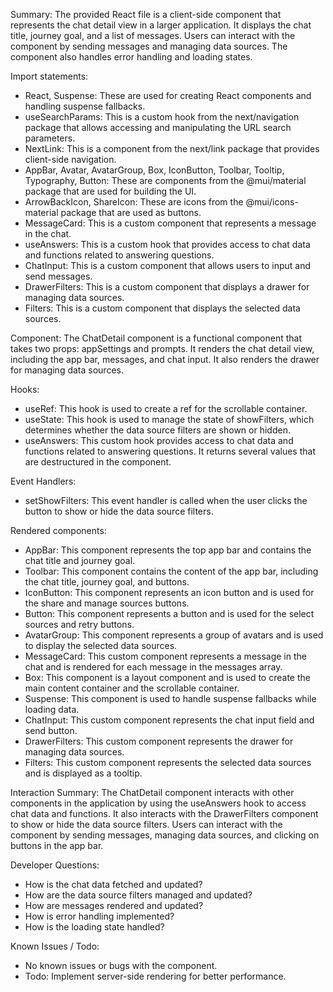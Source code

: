 Summary:
The provided React file is a client-side component that represents the chat detail view in a larger application. It displays the chat title, journey goal, and a list of messages. Users can interact with the component by sending messages and managing data sources. The component also handles error handling and loading states.

Import statements:
- React, Suspense: These are used for creating React components and handling suspense fallbacks.
- useSearchParams: This is a custom hook from the next/navigation package that allows accessing and manipulating the URL search parameters.
- NextLink: This is a component from the next/link package that provides client-side navigation.
- AppBar, Avatar, AvatarGroup, Box, IconButton, Toolbar, Tooltip, Typography, Button: These are components from the @mui/material package that are used for building the UI.
- ArrowBackIcon, ShareIcon: These are icons from the @mui/icons-material package that are used as buttons.
- MessageCard: This is a custom component that represents a message in the chat.
- useAnswers: This is a custom hook that provides access to chat data and functions related to answering questions.
- ChatInput: This is a custom component that allows users to input and send messages.
- DrawerFilters: This is a custom component that displays a drawer for managing data sources.
- Filters: This is a custom component that displays the selected data sources.

Component:
The ChatDetail component is a functional component that takes two props: appSettings and prompts. It renders the chat detail view, including the app bar, messages, and chat input. It also renders the drawer for managing data sources.

Hooks:
- useRef: This hook is used to create a ref for the scrollable container.
- useState: This hook is used to manage the state of showFilters, which determines whether the data source filters are shown or hidden.
- useAnswers: This custom hook provides access to chat data and functions related to answering questions. It returns several values that are destructured in the component.

Event Handlers:
- setShowFilters: This event handler is called when the user clicks the button to show or hide the data source filters.

Rendered components:
- AppBar: This component represents the top app bar and contains the chat title and journey goal.
- Toolbar: This component contains the content of the app bar, including the chat title, journey goal, and buttons.
- IconButton: This component represents an icon button and is used for the share and manage sources buttons.
- Button: This component represents a button and is used for the select sources and retry buttons.
- AvatarGroup: This component represents a group of avatars and is used to display the selected data sources.
- MessageCard: This custom component represents a message in the chat and is rendered for each message in the messages array.
- Box: This component is a layout component and is used to create the main content container and the scrollable container.
- Suspense: This component is used to handle suspense fallbacks while loading data.
- ChatInput: This custom component represents the chat input field and send button.
- DrawerFilters: This custom component represents the drawer for managing data sources.
- Filters: This custom component represents the selected data sources and is displayed as a tooltip.

Interaction Summary:
The ChatDetail component interacts with other components in the application by using the useAnswers hook to access chat data and functions. It also interacts with the DrawerFilters component to show or hide the data source filters. Users can interact with the component by sending messages, managing data sources, and clicking on buttons in the app bar.

Developer Questions:
- How is the chat data fetched and updated?
- How are the data source filters managed and updated?
- How are messages rendered and updated?
- How is error handling implemented?
- How is the loading state handled?

Known Issues / Todo:
- No known issues or bugs with the component.
- Todo: Implement server-side rendering for better performance.